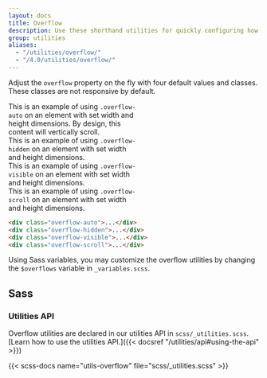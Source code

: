 ```yaml
---
layout: docs
title: Overflow
description: Use these shorthand utilities for quickly configuring how content overflows an element.
group: utilities
aliases:
  - "/utilities/overflow/"
  - "/4.0/utilities/overflow/"
---
```


Adjust the `overflow` property on the fly with four default values and classes. These classes are not responsive by default.

<div class="docs-example d-md-flex">
  <div class="overflow-auto p-3 mb-3 mb-md-0 me-md-3 bg-light" style="max-width: 260px; max-height: 100px;">
    This is an example of using <code>.overflow-auto</code> on an element with set width and height dimensions. By design, this content will vertically scroll.
  </div>
  <div class="overflow-hidden p-3 mb-3 mb-md-0 me-md-3 bg-light" style="max-width: 260px; max-height: 100px;">
    This is an example of using <code>.overflow-hidden</code> on an element with set width and height dimensions.
  </div>
  <div class="overflow-visible p-3 mb-3 mb-md-0 me-md-3 bg-light" style="max-width: 260px; max-height: 100px;">
    This is an example of using <code>.overflow-visible</code> on an element with set width and height dimensions.
  </div>
  <div class="overflow-scroll p-3 bg-light" style="max-width: 260px; max-height: 100px;">
    This is an example of using <code>.overflow-scroll</code> on an element with set width and height dimensions.
  </div>
</div>

```html
<div class="overflow-auto">...</div>
<div class="overflow-hidden">...</div>
<div class="overflow-visible">...</div>
<div class="overflow-scroll">...</div>
```

Using Sass variables, you may customize the overflow utilities by changing the `$overflows` variable in `_variables.scss`.

## Sass

### Utilities API

Overflow utilities are declared in our utilities API in `scss/_utilities.scss`. [Learn how to use the utilities API.]({{< docsref "/utilities/api#using-the-api" >}})

{{< scss-docs name="utils-overflow" file="scss/_utilities.scss" >}}
